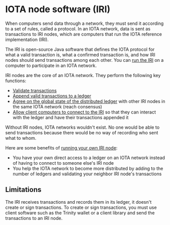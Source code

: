 # IOTA node software (IRI)

When computers send data through a network, they must send it according to a set of rules, called a protocol. In an IOTA network, data is sent as transactions to IRI nodes, which are computers that run the IOTA reference implementation (IRI).

The IRI is open-source Java software that defines the IOTA protocol for what a valid transaction is, what a confirmed transaction is, and how IRI nodes should send transactions among each other. You can [run the IRI](/how-to-guides/running-the-iri.md) on a computer to participate in an IOTA network.

IRI nodes are the core of an IOTA network. They perform the following key functions:

* [Validate transactions](/iri/concepts/transaction-validation.md)
* [Append valid transactions to a ledger](/iri/concepts/the-distributed-ledger.md)
* [Agree on the global state of the distributed ledger](/iri/concepts/the-distributed-ledger.md) with other IRI nodes in the same IOTA network (reach consensus)
* [Allow client computers to connect to the IRI](/iri/how-to-guides/interacting-with-the-iri.md) so that they can interact with the ledger and have their transactions appended it

Without IRI nodes, IOTA networks wouldn't exist. No one would be able to send transactions because there would be no way of recording who sent what to whom.

Here are some benefits of [running your own IRI node](/iri/how-to-guides/running-the-iri.md):
* You have your own direct access to a ledger on an IOTA network instead of having to connect to someone else's IRI node
* You help the IOTA network to become more distributed by adding to the number of ledgers and validating your neighbor IRI node's transactions

## Limitations

The IRI receives transactions and records them in its ledger, it doesn't create or sign transactions. To create or sign transactions, you must use client software such as the Trinity wallet or a client library and send the transactions to an IRI node.
